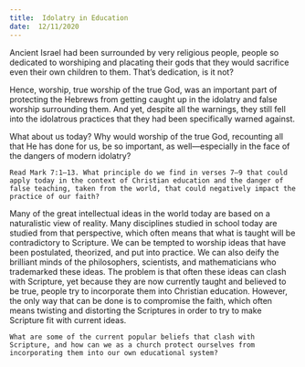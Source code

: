 ```yaml
---
title:  Idolatry in Education
date:  12/11/2020
---
```


Ancient Israel had been surrounded by very religious people, people so dedicated to worshiping and placating their gods that they would sacrifice even their own children to them. That’s dedication, is it not?

Hence, worship, true worship of the true God, was an important part of protecting the Hebrews from getting caught up in the idolatry and false worship surrounding them. And yet, despite all the warnings, they still fell into the idolatrous practices that they had been specifically warned against.

What about us today? Why would worship of the true God, recounting all that He has done for us, be so important, as well—especially in the face of the dangers of modern idolatry?

`Read Mark 7:1–13. What principle do we find in verses 7–9 that could apply today in the context of Christian education and the danger of false teaching, taken from the world, that could negatively impact the practice of our faith?`

Many of the great intellectual ideas in the world today are based on a naturalistic view of reality. Many disciplines studied in school today are studied from that perspective, which often means that what is taught will be contradictory to Scripture. We can be tempted to worship ideas that have been postulated, theorized, and put into practice. We can also deify the brilliant minds of the philosophers, scientists, and mathematicians who trademarked these ideas. The problem is that often these ideas can clash with Scripture, yet because they are now currently taught and believed to be true, people try to incorporate them into Christian education. However, the only way that can be done is to compromise the faith, which often means twisting and distorting the Scriptures in order to try to make Scripture fit with current ideas.

`What are some of the current popular beliefs that clash with Scripture, and how can we as a church protect ourselves from incorporating them into our own educational system?`